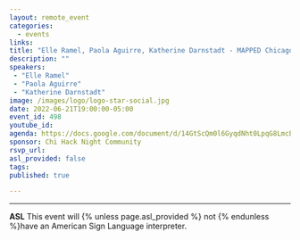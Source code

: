 ```yaml
---
layout: remote_event
categories:
  - events
links: 
title: "Elle Ramel, Paola Aguirre, Katherine Darnstadt - MAPPED Chicago"
description: ""
speakers:
 - "Elle Ramel"
 - "Paola Aguirre"
 - "Katherine Darnstadt"
image: /images/logo/logo-star-social.jpg
date: 2022-06-21T19:00:00-05:00
event_id: 498
youtube_id: 
agenda: https://docs.google.com/document/d/14GtScQm0l6GyqdNht0LpqG8LmcEF7i3COjNJ06PaTj8/edit#
sponsor: Chi Hack Night Community
rsvp_url: 
asl_provided: false
tags:
published: true

---
```



---

**ASL** This event will {% unless page.asl_provided %} not {% endunless %}have an American Sign Language interpreter.

